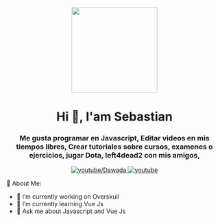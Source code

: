 

<div id="header" align="center">
  <img src="https://media.giphy.com/media/g37mGHexrv5ug/giphy.gif" width="200"/>
  <h1 align="center">Hi 👋, I'am Sebastian</h1>
  <h3 align="center">
    Me gusta programar en Javascript, Editar videos en mis tiempos libres, Crear tutoriales sobre cursos, examenes o ejercicios, jugar Dota, left4dead2 con mis amigos,
  </h3>
</div>

<div id="badges" align="center">
  <a href="https://www.youtube.com/channel/UCuQmYExjgDG4LES0ukKFp4Q" target="_blank">
  <img src="https://img.shields.io/youtube/channel/views/UCuQmYExjgDG4LES0ukKFp4Q?logo=youtube&logoColor=red&style=for-the-badge" alt="youtube/Dawada" />
  </a>
  <a href="https://www.youtube.com/channel/UCuQmYExjgDG4LES0ukKFp4Q" target="_blank">
  <img src="https://img.shields.io/youtube/channel/subscribers/UCuQmYExjgDG4LES0ukKFp4Q?logo=youtube&logoColor=red&style=for-the-badge" alt="youtube" />
  </a>
</div>

🐰 About Me:

- 🔭 I’m currently working on Overskull
- 🌱 I’m currently learning Vue Js
- 💬 Ask me about Javascript and Vue Js


